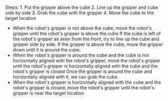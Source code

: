

Steps: 1. Put the gripper above the cube  2. Line up the gripper and cube side by side  3. Grab the cube with the gripper  4. Move the cube to the target location
  - When the robot's gripper is not above the cube, move the robot's gripper until the robot's gripper is above the cube
   If the cube is left of the robot's gripper as seen from the front, try to line up the cube and gripper side by side. If the gripper is above the cube, move the gripper down until it is around the cube.
   - When the robot's gripper is around the cube and the cube is not horizontally aligned with the robot's gripper, move the robot's gripper until the robot's gripper is horizontally aligned with the cube and the robot's gripper is closed
   Once the gripper is around the cube and horizontally aligned with it, we can grab the cube.
   - When the robot's gripper is horizontally aligned with the cube and the robot's gripper is closed, move the robot's gripper until the robot's gripper is near the target location